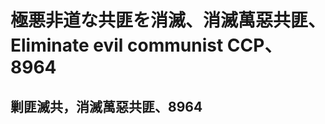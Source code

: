 <html>
  <head>
    <title>極悪非道な共匪を消滅、消滅萬惡共匪、Eliminate evil communist CCP、8964</title>
    <meta charset="UTF-8">
    <meta name="description" content="極悪非道な共匪を消滅、消滅萬惡共匪、Eliminate evil communist CCP、8964">
    <meta name="keywords" content="極悪非道な共匪を消滅、消滅萬惡共匪、Eliminate evil communist CCP、8964">
    <meta name="author" content="共匪死ね">
    <meta name="viewport" content="width=device-width, initial-scale=1.0">
  </head>

  <body>
    <h1>極悪非道な共匪を消滅、消滅萬惡共匪、Eliminate evil communist CCP、8964</h1>
    <h2>剿匪滅共，消滅萬惡共匪、8964</h2>
  </body>

</html>

